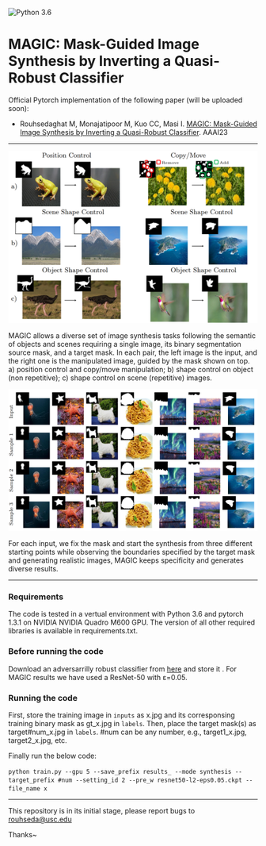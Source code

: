 ![Python 3.6](https://img.shields.io/badge/python-3.6-green.svg)
# MAGIC: Mask-Guided Image Synthesis by Inverting a Quasi-Robust Classifier

Official Pytorch implementation of the following paper (will be uploaded soon):

+ Rouhsedaghat M, Monajatipoor M, Kuo CC, Masi I. [MAGIC: Mask-Guided Image Synthesis by Inverting a Quasi-Robust Classifier](https://arxiv.org/abs/2209.11549). AAAI23

___

<p align="center">
  <img src="1.png" width="680" >
</p>

MAGIC allows a diverse set of image synthesis tasks following the semantic of objects and scenes requiring a single image, its binary segmentation source mask, and
a target mask. In each pair, the left image is the input, and the right one is the manipulated image, guided by the mask shown on top. a) position control and copy/move manipulation; b) shape control on object (non repetitive); c) shape control on  scene (repetitive) images.

<p align="center">
  <img src="2.png" width="950" >
</p>

For each input, we fix the mask and start the synthesis from three different starting points while observing the boundaries specified by the target mask and generating realistic images, MAGIC keeps specificity and generates diverse results.
___

### Requirements

The code is tested in a vertual environment with Python 3.6 and pytorch 1.3.1 on NVIDIA NVIDIA Quadro M600 GPU.
The version of all other required libraries is available in requirements.txt.

### Before running the code

Download an adversarrilly robust classifier from [here](https://github.com/microsoft/robust-models-transfer#download-our-robust-imagenet-models) and store it .
For MAGIC results we have used a ResNet-50 with ε=0.05.

### Running the code

First, store the training image in `inputs` as x.jpg and its corresponsing training binary mask as gt_x.jpg in `labels`. Then, place the target mask(s) as target#num_x.jpg in `labels`. #num can be any number, e.g., target1_x.jpg, target2_x.jpg, etc.

Finally run the below code:

`
python train.py --gpu 5 --save_prefix results_ --mode synthesis --target_prefix #num --setting_id 2 --pre_w resnet50-l2-eps0.05.ckpt --file_name x
`

___
This repository is in its initial stage, please report bugs to rouhseda@usc.edu

Thanks~

